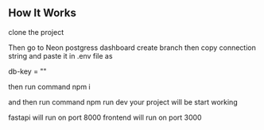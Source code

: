 

## How It Works

clone the project 

Then go to Neon postgress dashboard create branch then copy connection string and paste it in .env file as 

db-key = ""

then run command npm i 

and then run command npm run dev your project will be start working

fastapi will run on port 8000
frontend will run on port 3000
